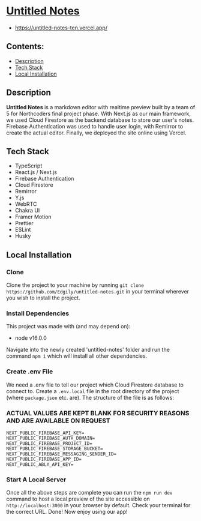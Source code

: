 # <a href="https://untitled-notes-ten.vercel.app/" target="_blank">Untitled Notes</a>
- <a href="https://untitled-notes-ten.vercel.app/" target="_blank">https://untitled-notes-ten.vercel.app/</a>

## Contents:
- [Description](#description)
- [Tech Stack](#tech-stack)
- [Local Installation](#local-installation)

## Description

**Untitled Notes** is a markdown editor with realtime preview built by a team of 5 for Northcoders final project phase. With Next.js as our main framework, we used Cloud Firestore as the backend database to store our user's notes. Firebase Authentication was used to handle user login, with Remirror to create the actual editor. Finally, we deployed the site online using Vercel.

## Tech Stack
- TypeScript
- React.js / Next.js
- Firebase Authentication
- Cloud Firestore
- Remirror
- Y.js
- WebRTC
- Chakra UI
- Framer Motion
- Prettier
- ESLint
- Husky

## Local Installation

### Clone
Clone the project to your machine by running ```git clone https://github.com/Edgily/untitled-notes.git``` in your terminal wherever you wish to install the project.

### Install Dependencies
This project was made with (and may depend on):
- node v16.0.0

Navigate into the newly created 'untitled-notes' folder and run the command ```npm i``` which will install all other dependencies. 

### Create .env File
We need a .env file to tell our project which Cloud Firestore database to connect to. Create a ```.env.local``` file in the root directory of the project (where ```package.json``` etc. are). The structure of the file is as follows:
### ACTUAL VALUES ARE KEPT BLANK FOR SECURITY REASONS AND ARE AVAILABLE ON REQUEST
```
NEXT_PUBLIC_FIREBASE_API_KEY=
NEXT_PUBLIC_FIREBASE_AUTH_DOMAIN=
NEXT_PUBLIC_FIREBASE_PROJECT_ID=
NEXT_PUBLIC_FIREBASE_STORAGE_BUCKET=
NEXT_PUBLIC_FIREBASE_MESSAGING_SENDER_ID=
NEXT_PUBLIC_FIREBASE_APP_ID=
NEXT_PUBLIC_ABLY_API_KEY=
```
### Start A Local Server
Once all the above steps are complete you can run the ```npm run dev``` command to host a local preview of the site accessible on ```http://localhost:3000``` in your browser by default. Check your terminal for the correct URL. Done! Now enjoy using our app!
